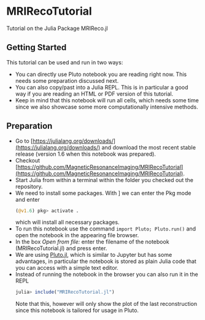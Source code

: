 # MRIRecoTutorial
Tutorial on the Julia Package MRIReco.jl

## Getting Started

This tutorial can be used and run in two ways:
* You can directly use Pluto notebook you are reading right now. This needs some preparation discussed next.
* You can also copy/past into a Julia REPL. This is in particular a good way if you are reading an HTML or PDF version of this tutorial.
* Keep in mind that this notebook will run all cells, which needs some time since we also showcase some more computationally intensive methods.

## Preparation

* Go to [https://julialang.org/downloads/](https://julialang.org/downloads/) and download the most recent stable release (version 1.6 when this notebook was prepared).
* Checkout [https://github.com/MagneticResonanceImaging/MRIRecoTutorial](https://github.com/MagneticResonanceImaging/MRIRecoTutorial).
* Start Julia from within a terminal within the folder you checked out the repository.
* We need to install some packages. With ] we can enter the Pkg mode and enter
  ```julia
  (@v1.6) pkg> activate .
  ```
  which will install all necessary packages.
* To run this notebook use the command `import Pluto; Pluto.run()` and open the notebook in the appearing file browser.
* In the box *Open from file:* enter the filename of the notebook (MRIRecoTutorial.jl) and press enter.
* We are using [Pluto.jl](https://github.com/fonsp/Pluto.jl), which is similar to Jupyter but has some advantages, in particular the notebook is stored as plain Julia code that you can access with a simple text editor.
* Instead of running the notebook in the browser you can also run it in the REPL
  ```julia
  julia> include("MRIRecoTutorial.jl")
  ```
  Note that this, however will only show the plot of the last reconstruction since this notebook is tailored for usage in Pluto.
